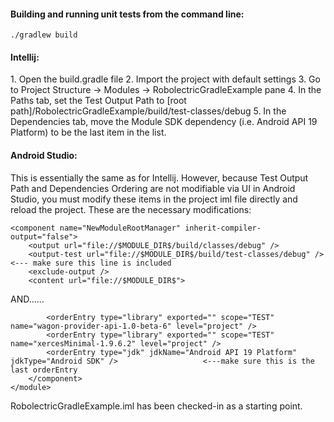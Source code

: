 <h4>Building and running unit tests from the command line:</h4>
<code>./gradlew build</code>
<br>
<h4>Intellij:</h4>
1. Open the build.gradle file
2. Import the project with default settings
3. Go to Project Structure -> Modules -> RobolectricGradleExample pane
4. In the Paths tab, set the Test Output Path to [root path]/RobolectricGradleExample/build/test-classes/debug
5. In the Dependencies tab, move the Module SDK dependency (i.e. Android API 19 Platform) to be the last item in the list.


<h4>Android Studio:</h4>
This is essentially the same as for Intellij. However, because Test Output Path and Dependencies Ordering are not modifiable via UI in Android Studio, you must modify these items in the project iml file directly and reload the project. These are the necessary modifications:

	<component name="NewModuleRootManager" inherit-compiler-output="false">
		<output url="file://$MODULE_DIR$/build/classes/debug" />
		<output-test url="file://$MODULE_DIR$/build/test-classes/debug" />			<--- make sure this line is included
		<exclude-output />
		<content url="file://$MODULE_DIR$"> 

AND......

	    	<orderEntry type="library" exported="" scope="TEST" name="wagon-provider-api-1.0-beta-6" level="project" />
	    	<orderEntry type="library" exported="" scope="TEST" name="xercesMinimal-1.9.6.2" level="project" />
	    	<orderEntry type="jdk" jdkName="Android API 19 Platform" jdkType="Android SDK" />					<---make sure this is the last orderEntry
		</component>
	</module>



RobolectricGradleExample.iml has been checked-in as a starting point.


